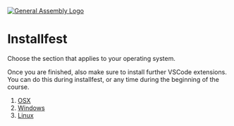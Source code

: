 [![General Assembly Logo](https://camo.githubusercontent.com/1a91b05b8f4d44b5bbfb83abac2b0996d8e26c92/687474703a2f2f692e696d6775722e636f6d2f6b6538555354712e706e67)](https://generalassemb.ly/education/web-development-immersive)

# Installfest

Choose the section that applies to your operating system.

Once you are finished, also make sure to install further VSCode extensions. You can do this during installfest, or any time during the beginning of the course.

1. [OSX](img/osx/README.md) 
1. [Windows](img/windows/README.md)
1. [Linux](img/linux/README.md)
